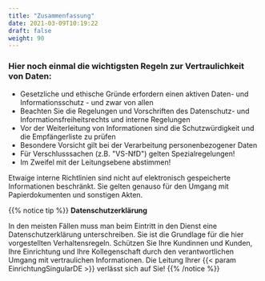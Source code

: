```yaml
---
title: "Zusammenfassung"
date: 2021-03-09T10:19:22
draft: false
weight: 90
---
```

### Hier noch einmal die wichtigsten Regeln zur Vertraulichkeit von Daten:

- Gesetzliche und ethische Gründe erfordern einen aktiven Daten- und Informationsschutz - und zwar von allen
- Beachten Sie die Regelungen und Vorschriften des Datenschutz- und Informationsfreiheitsrechts und interne Regelungen
- Vor der Weiterleitung von Informationen sind die Schutzwürdigkeit und die Empfängerliste zu prüfen
- Besondere Vorsicht gilt bei der Verarbeitung personenbezogener Daten
- Für Verschlusssachen (z.B. "VS-NfD") gelten Spezialregelungen!
- Im Zweifel mit der Leitungsebene abstimmen!

Etwaige interne Richtlinien sind nicht auf elektronisch gespeicherte Informationen beschränkt. Sie gelten genauso für den Umgang mit Papierdokumenten und sonstigen Akten.

{{% notice tip %}}
**Datenschutzerklärung**

In den meisten Fällen muss man beim Eintritt in den Dienst eine Datenschutzerklärung unterschreiben. Sie ist die Grundlage für die hier vorgestellten Verhaltensregeln. Schützen Sie Ihre Kundinnen und Kunden, Ihre Einrichtung und Ihre Kollegenschaft durch den verantwortlichen Umgang mit vertraulichen Informationen. Die Leitung Ihrer {{< param EinrichtungSingularDE >}} verlässt sich auf Sie!
{{% /notice %}}